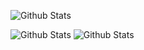 ![Github Stats](https://github-readme-stats.vercel.app/api?username=MusiurAlam&bg_color=30,e96443,904e95&title_color=fff&text_color=fff)


![Github Stats](https://raw.githubusercontent.com/MusiurAlam/github-stats-transparent/output/generated/overview.svg)
![Github Stats](https://raw.githubusercontent.com/MusiurAlam/github-stats-transparent/output/generated/languages.svg)
